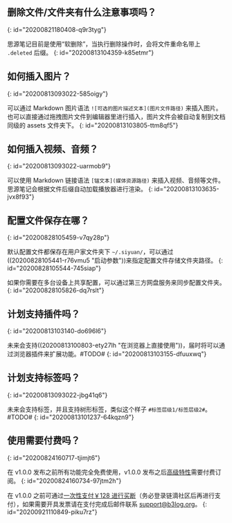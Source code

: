 ## 删除文件/文件夹有什么注意事项吗？
{: id="20200821180408-q9r3tyg"}

思源笔记目前是使用“软删除”，当执行删除操作时，会将文件重命名带上 `.deleted` 后缀。
{: id="20200813104359-k85etmr"}

## 如何插入图片？
{: id="20200813093022-585oigy"}

可以通过 Markdown 图片语法 `![可选的图片描述文本](图片文件路径)` 来插入图片。也可以直接通过拖拽图片文件到编辑器里进行插入，图片文件会被自动复制到文档同级的 assets 文件夹下。
{: id="20200813103805-ttm8qf5"}

## 如何插入视频、音频？
{: id="20200813093022-uarmob9"}

可以使用 Markdown 链接语法 `[锚文本](媒体资源路径)` 来插入视频、音频等文件。思源笔记会根据文件后缀自动加载播放器进行渲染。
{: id="20200813103635-jvx8f93"}

## 配置文件保存在哪？
{: id="20200828105459-v7qy28p"}

默认配置文件都保存在用户家文件夹下 `~/.siyuan/`，可以通过((20200828105441-r76vmu5 "启动参数"))来指定配置文件存储文件夹路径。
{: id="20200828105544-745siap"}

如果你需要在多台设备上共享配置，可以通过第三方网盘服务来同步配置文件夹。
{: id="20200828105826-dq7rslt"}

## 计划支持插件吗？
{: id="20200813103140-do696l6"}

未来会支持((20200813100803-ety27lh "在浏览器上直接使用"))，届时将可以通过浏览器插件来扩展功能。#TODO#
{: id="20200813103155-dfuuxwq"}

## 计划支持标签吗？
{: id="20200813093022-jbg41q6"}

未来会支持标签，并且支持树形标签，类似这个样子 `#标签层级1/标签层级2#`。#TODO#
{: id="20200813101237-64kqzn9"}

## 使用需要付费吗？
{: id="20200824160717-tjimjt6"}

在 v1.0.0 发布之前所有功能完全免费使用，v1.0.0 发布之后[高级特性](https://github.com/siyuan-note/siyuan/projects/1)需要付费订阅。
{: id="20200824160734-97jtm2h"}

在 v1.0.0 之前可通过[一次性支付￥128 进行买断](https://ld246.com/sponsor?price=128&product=siyuan)（务必登录链滴社区后再进行支付），如果需要开具发票请在支付完成后邮件联系 support@b3log.org。
{: id="20200921110849-piku7rz"}
